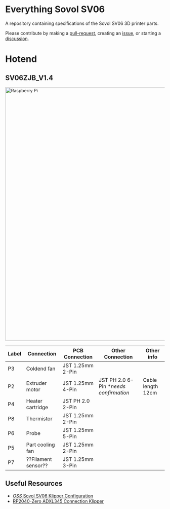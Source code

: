 # Everything Sovol SV06

A repository containing specifications of the Sovol SV06 3D printer parts.

Please contribute by making a [pull-request](https://github.com/bassamanator/everything-sovol-sv06/pulls), creating an [issue](https://github.com/bassamanator/everything-sovol-sv06/issues), or starting a [discussion](https://github.com/bassamanator/everything-sovol-sv06/discussions).

# Hotend

## SV06ZJB_V1.4

<img src="./images/hotend-pcb-labelled.png" width="800" alt='Raspberry Pi'/>

| Label | Connection | PCB Connection | Other Connection | Other info |
| ------------ | ----------- | ------------ | ----------- | ----------- |
| P3           | Coldend fan      | JST 1.25mm 2-Pin |  |  |
| P2           | Extruder motor   | JST 1.25mm 4-Pin | JST PH 2.0 6-Pin \**needs confirmation* | Cable length 12cm |
| P4           | Heater cartridge | JST PH 2.0 2-Pin |  |  |
| P8           | Thermistor       | JST 1.25mm 2-Pin |  |  |
| P6           | Probe            | JST 1.25mm 5-Pin |  |  |
| P5           | Part cooling fan | JST 1.25mm 2-Pin |  |  |
| P7           | ??Filament sensor??| JST 1.25mm 3-Pin |  |  |

## Useful Resources

- [*OSS* Sovol SV06 Klipper Configuration](https://github.com/bassamanator/Sovol-SV06-firmware/tree/master)
- [RP2040-Zero ADXL345 Connection Klipper](https://github.com/bassamanator/rp2040-zero-adxl345-klipper)